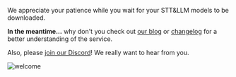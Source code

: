 We appreciate your patience while you wait for your STT&LLM models to be downloaded.

**In the meantime...** why don't you check out [our blog](https://hyprnote.com/blog) or [changelog](https://hyprnote.canny.io/changelog) for a better understanding of the service.

Also, please [join our Discord](https://hyprnote.com/discord)! We really want to hear from you.

<img alt="welcome" src="https://raw.githubusercontent.com/fastrepl/hyprnote/refs/heads/main/crates/db-user/assets/welcome.png"/>
